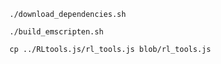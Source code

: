 ```
./download_dependencies.sh
```
```
./build_emscripten.sh
```

```
cp ../RLtools.js/rl_tools.js blob/rl_tools.js
```